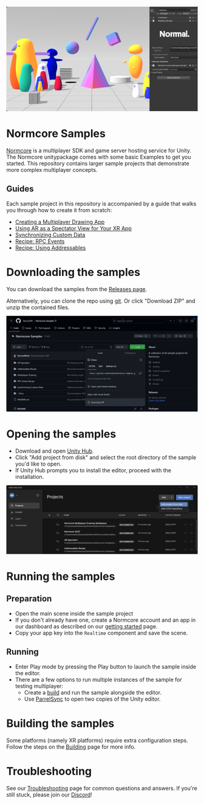 ![](~Docs/Images/Header.jpg)

# Normcore Samples
[Normcore](https://normcore.io/) is a multiplayer SDK and game server hosting service for Unity. The Normcore unitypackage comes with some basic Examples to get you started. This repository contains larger sample projects that demonstrate more complex multiplayer concepts.

## Guides
Each sample project in this repository is accompanied by a guide that walks you through how to create it from scratch:
* [Creating a Multiplayer Drawing App](https://docs.normcore.io/guides/creating-a-multiplayer-drawing-app)
* [Using AR as a Spectator View for Your XR App](https://docs.normcore.io/guides/using-ar-as-a-spectator-view)
* [Synchronizing Custom Data](https://docs.normcore.io/realtime/synchronizing-custom-data)
* [Recipe: RPC Events](https://docs.normcore.io/guides/recipes/rpc-events)
* [Recipe: Using Addressables](https://docs.normcore.io/guides/recipes/using-addressables)

# Downloading the samples
You can download the samples from the [Releases page](https://github.com/NormalVR/Normcore-Samples/releases).

Alternatively, you can clone the repo using [git](https://docs.github.com/en/get-started/using-git/about-git). Or click "Download ZIP" and unzip the contained files.

![](~Docs/Images/DownloadZIP.jpg)

# Opening the samples
* Download and open [Unity Hub](https://unity.com/unity-hub).
* Click "Add project from disk" and select the root directory of the sample you'd like to open.
* If Unity Hub prompts you to install the editor, proceed with the installation.

![](~Docs/Images/AddProjectFromDisk.jpg)

# Running the samples
## Preparation
* Open the main scene inside the sample project
* If you don't already have one, create a Normcore account and an app in our dashboard as described on our [getting started](https://docs.normcore.io/essentials/getting-started) page.
* Copy your app key into the `Realtime` component and save the scene.

## Running
* Enter Play mode by pressing the Play button to launch the sample inside the editor.
* There are a few options to run multiple instances of the sample for testing multiplayer:
  * Create a [build](~Docs/Building.md) and run the sample alongside the editor.
  * Use [ParrelSync](https://github.com/VeriorPies/ParrelSync) to open two copies of the Unity editor.

# Building the samples
Some platforms (namely XR platforms) require extra configuration steps. Follow the steps on the [Building](~Docs/Building.md) page for more info.

# Troubleshooting
See our [Troubleshooting](~Docs/Troubleshooting.md) page for common questions and answers. If you're still stuck, please join our [Discord](https://normcore.io/discord)!
